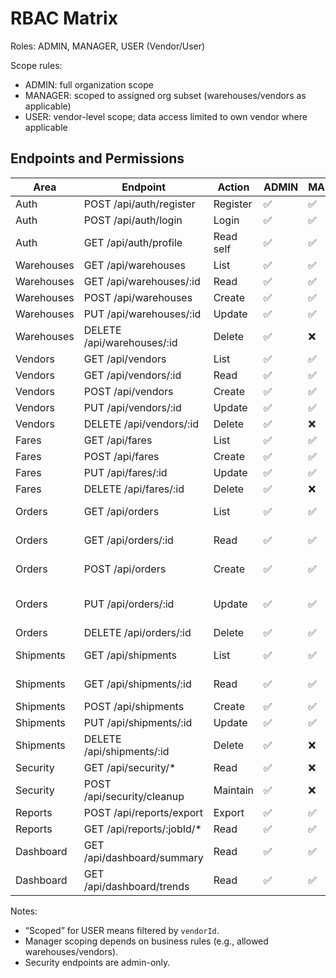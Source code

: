 # RBAC Matrix

Roles: ADMIN, MANAGER, USER (Vendor/User)

Scope rules:
- ADMIN: full organization scope
- MANAGER: scoped to assigned org subset (warehouses/vendors as applicable)
- USER: vendor-level scope; data access limited to own vendor where applicable

## Endpoints and Permissions

| Area | Endpoint | Action | ADMIN | MANAGER | USER |
|------|----------|--------|-------|---------|------|
| Auth | POST /api/auth/register | Register | ✅ | ✅ | ✅ |
| Auth | POST /api/auth/login | Login | ✅ | ✅ | ✅ |
| Auth | GET /api/auth/profile | Read self | ✅ | ✅ | ✅ |
| Warehouses | GET /api/warehouses | List | ✅ | ✅ | ❌ |
| Warehouses | GET /api/warehouses/:id | Read | ✅ | ✅ | ❌ |
| Warehouses | POST /api/warehouses | Create | ✅ | ✅ | ❌ |
| Warehouses | PUT /api/warehouses/:id | Update | ✅ | ✅ | ❌ |
| Warehouses | DELETE /api/warehouses/:id | Delete | ✅ | ❌ | ❌ |
| Vendors | GET /api/vendors | List | ✅ | ✅ | ❌ |
| Vendors | GET /api/vendors/:id | Read | ✅ | ✅ | ❌ |
| Vendors | POST /api/vendors | Create | ✅ | ✅ | ❌ |
| Vendors | PUT /api/vendors/:id | Update | ✅ | ✅ | ❌ |
| Vendors | DELETE /api/vendors/:id | Delete | ✅ | ❌ | ❌ |
| Fares | GET /api/fares | List | ✅ | ✅ | ✅ |
| Fares | POST /api/fares | Create | ✅ | ✅ | ❌ |
| Fares | PUT /api/fares/:id | Update | ✅ | ✅ | ❌ |
| Fares | DELETE /api/fares/:id | Delete | ✅ | ❌ | ❌ |
| Orders | GET /api/orders | List | ✅ | ✅ | ✅ (scoped) |
| Orders | GET /api/orders/:id | Read | ✅ | ✅ | ✅ (scoped) |
| Orders | POST /api/orders | Create | ✅ | ✅ | ✅ (scoped) |
| Orders | PUT /api/orders/:id | Update | ✅ | ✅ | ✅ (scoped to own) |
| Orders | DELETE /api/orders/:id | Delete | ✅ | ✅ | ❌ |
| Shipments | GET /api/shipments | List | ✅ | ✅ | ✅ (scoped) |
| Shipments | GET /api/shipments/:id | Read | ✅ | ✅ | ✅ (scoped) |
| Shipments | POST /api/shipments | Create | ✅ | ✅ | ❌ |
| Shipments | PUT /api/shipments/:id | Update | ✅ | ✅ | ❌ |
| Shipments | DELETE /api/shipments/:id | Delete | ✅ | ❌ | ❌ |
| Security | GET /api/security/* | Read | ✅ | ❌ | ❌ |
| Security | POST /api/security/cleanup | Maintain | ✅ | ❌ | ❌ |
| Reports | POST /api/reports/export | Export | ✅ | ✅ | ❌ |
| Reports | GET /api/reports/:jobId/* | Read | ✅ | ✅ | ❌ |
| Dashboard | GET /api/dashboard/summary | Read | ✅ | ✅ | ✅ (scoped) |
| Dashboard | GET /api/dashboard/trends | Read | ✅ | ✅ | ✅ (scoped) |

Notes:
- “Scoped” for USER means filtered by `vendorId`.
- Manager scoping depends on business rules (e.g., allowed warehouses/vendors).
- Security endpoints are admin-only.
